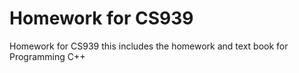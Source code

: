 # Homework for CS939

Homework for CS939 this includes the homework and text book for Programming C++

